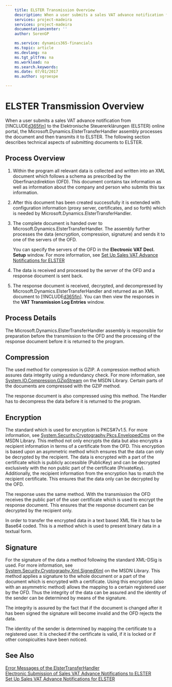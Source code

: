 ```yaml
---
    title: ELSTER Transmission Overview
    description: When a user submits a sales VAT advance notification from Dynamics 365 to the Elektronische Steuererklärungen (ELSTER) online portal, the Microsoft.Dynamics.ElsterTransferHandler assembly processes the document and then transmits it to ELSTER.
    services: project-madeira
    services: project-madeira
    documentationcenter: ''
    author: SorenGP

    ms.service: dynamics365-financials
    ms.topic: article
    ms.devlang: na
    ms.tgt_pltfrm: na
    ms.workload: na
    ms.search.keywords:
    ms.date: 07/01/2017
    ms.author: sgroespe

---
```

# ELSTER Transmission Overview
When a user submits a sales VAT advance notification from [!INCLUDE[d365fin](../../includes/d365fin_md.md)] to the Elektronische Steuererklärungen (ELSTER) online portal, the Microsoft.Dynamics.ElsterTransferHandler assembly processes the document and then transmits it to ELSTER. The following section describes technical aspects of submitting documents to ELSTER.  

## Process Overview  

1.  Within the program all relevant data is collected and written into an XML document which follows a schema as prescribed by the Oberfinanzdirektion (OFD). This document contains tax information as well as information about the company and person who submits this tax information.  
2.  After this document has been created successfully it is extended with configuration information (proxy server, certificates, and so forth) which is needed by Microsoft.Dynamics.ElsterTransferHandler.  
3.  The complete document is handed over to Microsoft.Dynamics.ElsterTransferHandler. The assembly further processes the data (encryption, compression, signature) and sends it to one of the servers of the OFD.  

    You can specify the servers of the OFD in the **Electronic VAT Decl. Setup** window. For more information, see [Set Up Sales VAT Advance Notifications for ELSTER](how-to-set-up-sales-vat-advance-notifications-for-elster.md)  

4.  The data is received and processed by the server of the OFD and a response document is sent back.  
5.  The response document is received, decrypted, and decompressed by Microsoft.Dynamics.ElsterTransferHandler and returned as an XML document to [!INCLUDE[d365fin](../../includes/d365fin_md.md)]. You can then view the responses in the **VAT Transmission Log Entries** window.  

## Process Details  
The Microsoft.Dynamics.ElsterTransferHandler assembly is responsible for preparation before the transmission to the OFD and the processing of the response document before it is returned to the program.  

## Compression  
The used method for compression is GZIP. A compression method which assures data integrity using a redundancy check. For more information, see [System.IO.Compression.GZipStream](http://go.microsoft.com/fwlink/?LinkId=200710) on the MSDN Library. Certain parts of the documents are compressed with the GZIP method.  

The response document is also compressed using this method. The Handler has to decompress the data before it is returned to the program.  

## Encryption  
The standard which is used for encryption is PKCS#7v1.5. For more information, see [System.Security.Cryptography.Pkcs.EnvelopedCms](http://go.microsoft.com/fwlink/?LinkId=200708) on the MSDN Library. This method not only encrypts the data but also encrypts a recipient information in terms of a certificate from the OFD. This encryption is based upon an asymmetric method which ensures that the data can only be decrypted by the recipient. The data is encrypted with a part of the certificate which is publicly accessible (PublicKey) and can be decrypted exclusively with the non public part of the certificate (PrivateKey). Additionally, the recipient information from the encryption has to match the recipient certificate. This ensures that the data only can be decrypted by the OFD.  

The response uses the same method. With the transmission the OFD receives the public part of the user certificate which is used to encrypt the response document. This ensures that the response document can be decrypted by the recipient only.  

In order to transfer the encrypted data in a text based XML file it has to be Base64 coded. This is a method which is used to present binary data in a textual form.  

## Signature  
For the signature of the data a method following the standard XML-DSig is used. For more information, see [System.Security.Cryptography.Xml.SignedXml](http://go.microsoft.com/fwlink/?LinkId=200709) on the MSDN Library. This method applies a signature to the whole document or a part of the document which is encrypted with a certificate. Using this encryption (also with an asymmetric method) allows the mapping to a certain registered user by the OFD. Thus the integrity of the data can be assured and the identity of the sender can be determined by means of the signature.  

The integrity is assured by the fact that if the document is changed after it has been signed the signature will become invalid and the OFD rejects the data.  

The identity of the sender is determined by mapping the certificate to a registered user. It is checked if the certificate is valid, if it is locked or if other conspicuities have been noticed.  

## See Also  
 [Error Messages of the ElsterTransferHandler](error-messages-of-the-elstertransferhandler.md)   
 [Electronic Submission of Sales VAT Advance Notifications to ELSTER](electronic-submission-of-sales-vat-advance-notifications-to-elster.md)   
 [Set Up Sales VAT Advance Notifications for ELSTER](how-to-set-up-sales-vat-advance-notifications-for-elster.md)
